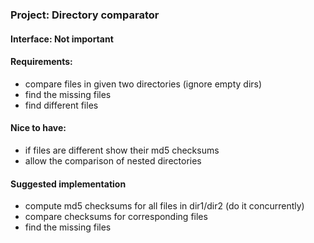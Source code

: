 ### Project: Directory comparator 

#### Interface: Not important

#### Requirements:
* compare files in given two directories (ignore empty dirs)
* find the missing files
* find different files
 
#### Nice to have:
* if files are different show their md5 checksums
* allow the comparison of nested directories

#### Suggested implementation
* compute md5 checksums for all files in dir1/dir2 (do it concurrently)
* compare checksums for corresponding files
* find the missing files